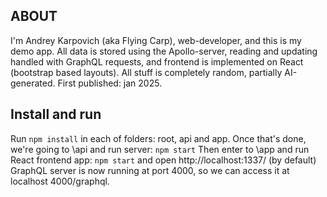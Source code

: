 ## ABOUT

  I'm Andrey Karpovich (aka Flying Carp), web-developer, and this is my demo app. All data is stored using the Apollo-server, reading and updating handled with GraphQL requests, and frontend is implemented on React (bootstrap based layouts). All stuff is completely random, partially AI-generated. First published: jan 2025.

## Install and run

Run `npm install` in each of folders: root, api and app.
Once that's done, we're going to \api and run server: `npm start`
Then enter to \app and run React frontend app: `npm start` and open http://localhost:1337/ (by default)
GraphQL server is now running at port 4000, so we can access it at localhost 4000/graphql. 
